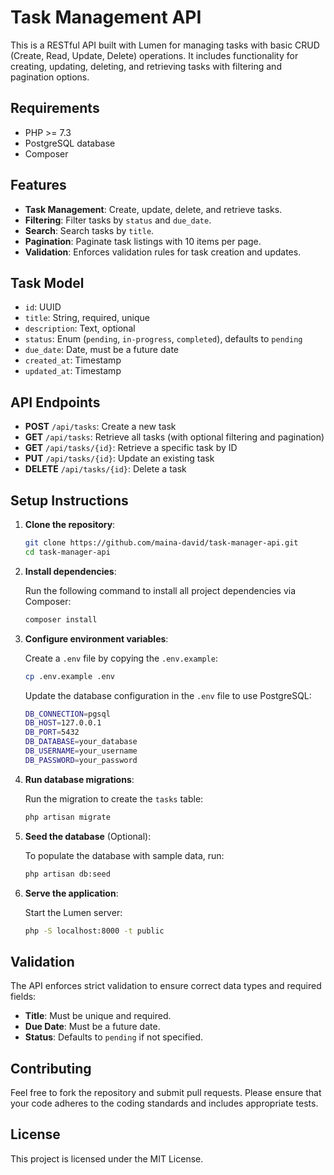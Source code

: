 # Task Management API

This is a RESTful API built with Lumen for managing tasks with basic CRUD (Create, Read, Update, Delete) operations. It includes functionality for creating, updating, deleting, and retrieving tasks with filtering and pagination options.

## Requirements

- PHP >= 7.3
- PostgreSQL database
- Composer

## Features

- **Task Management**: Create, update, delete, and retrieve tasks.
- **Filtering**: Filter tasks by `status` and `due_date`.
- **Search**: Search tasks by `title`.
- **Pagination**: Paginate task listings with 10 items per page.
- **Validation**: Enforces validation rules for task creation and updates.

## Task Model

- `id`: UUID
- `title`: String, required, unique
- `description`: Text, optional
- `status`: Enum (`pending`, `in-progress`, `completed`), defaults to `pending`
- `due_date`: Date, must be a future date
- `created_at`: Timestamp
- `updated_at`: Timestamp

## API Endpoints

- **POST** `/api/tasks`: Create a new task
- **GET** `/api/tasks`: Retrieve all tasks (with optional filtering and pagination)
- **GET** `/api/tasks/{id}`: Retrieve a specific task by ID
- **PUT** `/api/tasks/{id}`: Update an existing task
- **DELETE** `/api/tasks/{id}`: Delete a task

## Setup Instructions

1. **Clone the repository**:

   ```bash
   git clone https://github.com/maina-david/task-manager-api.git
   cd task-manager-api
   ```

2. **Install dependencies**:

   Run the following command to install all project dependencies via Composer:

   ```bash
   composer install
   ```

3. **Configure environment variables**:

   Create a `.env` file by copying the `.env.example`:

   ```bash
   cp .env.example .env
   ```

   Update the database configuration in the `.env` file to use PostgreSQL:

   ```bash
   DB_CONNECTION=pgsql
   DB_HOST=127.0.0.1
   DB_PORT=5432
   DB_DATABASE=your_database
   DB_USERNAME=your_username
   DB_PASSWORD=your_password
   ```

4. **Run database migrations**:

   Run the migration to create the `tasks` table:

   ```bash
   php artisan migrate
   ```

5. **Seed the database** (Optional):

   To populate the database with sample data, run:

   ```bash
   php artisan db:seed
   ```

6. **Serve the application**:

   Start the Lumen server:

   ```bash
   php -S localhost:8000 -t public
   ```

## Validation

The API enforces strict validation to ensure correct data types and required fields:

- **Title**: Must be unique and required.
- **Due Date**: Must be a future date.
- **Status**: Defaults to `pending` if not specified.

## Contributing

Feel free to fork the repository and submit pull requests. Please ensure that your code adheres to the coding standards and includes appropriate tests.

## License

This project is licensed under the MIT License.
